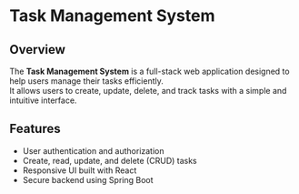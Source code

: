 # Task Management System

## Overview
The **Task Management System** is a full-stack web application designed to help users manage their tasks efficiently.  
It allows users to create, update, delete, and track tasks with a simple and intuitive interface.

## Features
- User authentication and authorization  
- Create, read, update, and delete (CRUD) tasks  
- Responsive UI built with React  
- Secure backend using Spring Boot  
